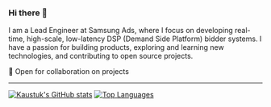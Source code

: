 ### Hi there 👋
I am a Lead Engineer at Samsung Ads, where I focus on developing real-time, high-scale, low-latency DSP (Demand Side Platform) bidder systems. I have a passion for building products, exploring and learning new technologies, and contributing to open source projects.

👐 Open for collaboration on projects

---

[![Kaustuk's GitHub stats](https://github-readme-stats.vercel.app/api?username=kaustuk)](https://github.com/anuraghazra/github-readme-stats)
[![Top Languages](https://github-readme-stats.vercel.app/api/top-langs/?username=kaustuk&layout=compact&hide=javascript,makefile)](https://github.com/anuraghazra/github-readme-stats)

<!--
**kaustuk/kaustuk** is a ✨ _special_ ✨ repository because its `README.md` (this file) appears on your GitHub profile.

Here are some ideas to get you started:

- 🔭 I’m currently working on ...
- 🌱 I’m currently learning ...
- 👯 I’m looking to collaborate on ...
- 🤔 I’m looking for help with ...
- 💬 Ask me about ...
- 📫 How to reach me: ...
- 😄 Pronouns: ...
- ⚡ Fun fact: ...
-->
